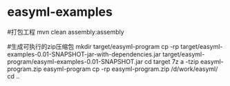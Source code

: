 # easyml-examples
#打包工程
mvn clean assembly:assembly

#生成可执行的zip压缩包
mkdir target/easyml-program
cp -rp target/easyml-examples-0.01-SNAPSHOT-jar-with-dependencies.jar target/easyml-program/easyml-examples-0.01-SNAPSHOT.jar
cd target
7z a -tzip easyml-program.zip easyml-program
cp -rp easyml-program.zip /d/work/easyml/
cd ..